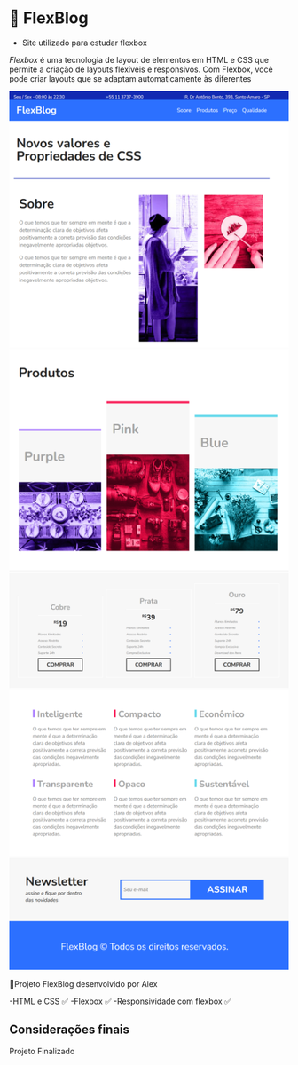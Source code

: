 # 📂 FlexBlog

- Site utilizado para estudar flexbox

_Flexbox_ é uma tecnologia de layout de elementos em HTML e CSS que permite a criação de layouts flexíveis e responsivos. Com Flexbox, você pode criar layouts que se adaptam automaticamente às diferentes

<img src = "./img/sobre.png">
<img src = "./img/Produto.png">
<img src = "./img/Preço.png">
<img src = "./img/qualidade.png">
<img src = "./img/newsletter e footer.png">

📌Projeto FlexBlog desenvolvido por Alex

-HTML e CSS ✅
-Flexbox ✅
-Responsividade com flexbox ✅

## Considerações finais
Projeto Finalizado




